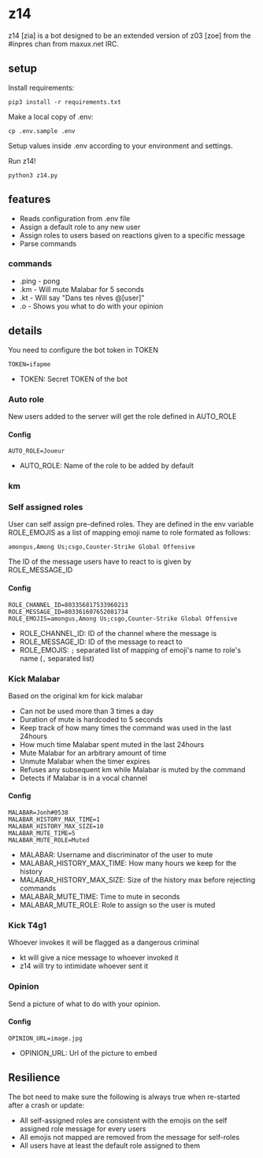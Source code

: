 # z14

z14 [zia] is a bot designed to be an extended version of z03 [zoe] from the #inpres chan from maxux.net IRC.

## setup

Install requirements:
```
pip3 install -r requirements.txt
```

Make a local copy of .env:
```
cp .env.sample .env
```

Setup values inside .env according to your environment and settings.

Run z14!
```
python3 z14.py
```

## features

* Reads configuration from .env file
* Assign a default role to any new user
* Assign roles to users based on reactions given to a specific message
* Parse commands

### commands

* .ping - pong
* .km - Will mute Malabar for 5 seconds
* .kt - Will say "Dans tes rêves @[user]"
* .o - Shows you what to do with your opinion

## details

You need to configure the bot token in TOKEN

```
TOKEN=ifapme
```

* TOKEN: Secret TOKEN of the bot

### Auto role

New users added to the server will get the role defined in AUTO_ROLE

#### Config

```
AUTO_ROLE=Joueur
```

* AUTO_ROLE: Name of the role to be added by default

### km

### Self assigned roles

User can self assign pre-defined roles. They are defined in the env variable
ROLE_EMOJIS as a list of mapping emoji name to role formated as follows:
```
amongus,Among Us;csgo,Counter-Strike Global Offensive
```

The ID of the message users have to react to is given by ROLE_MESSAGE_ID

#### Config

```
ROLE_CHANNEL_ID=803356817533960213
ROLE_MESSAGE_ID=803361607652081734
ROLE_EMOJIS=amongus,Among Us;csgo,Counter-Strike Global Offensive
```

* ROLE_CHANNEL_ID: ID of the channel where the message is
* ROLE_MESSAGE_ID: ID of the message to react to
* ROLE_EMOJIS: `;` separated list of mapping of emoji's name to role's name (`,` separated list)

### Kick Malabar

Based on the original km for kick malabar

* Can not be used more than 3 times a day
* Duration of mute is hardcoded to 5 seconds
* Keep track of how many times the command was used in the last 24hours
* How much time Malabar spent muted in the last 24hours
* Mute Malabar for an arbitrary amount of time
* Unmute Malabar when the timer expires
* Refuses any subsequent km while Malabar is muted by the command
* Detects if Malabar is in a vocal channel

#### Config

```
MALABAR=Jonh#0538
MALABAR_HISTORY_MAX_TIME=1
MALABAR_HISTORY_MAX_SIZE=10
MALABAR_MUTE_TIME=5
MALABAR_MUTE_ROLE=Muted
```

* MALABAR: Username and discriminator of the user to mute
* MALABAR_HISTORY_MAX_TIME: How many hours we keep for the history
* MALABAR_HISTORY_MAX_SIZE: Size of the history max before rejecting commands
* MALABAR_MUTE_TIME: Time to mute in seconds
* MALABAR_MUTE_ROLE: Role to assign so the user is muted

### Kick T4g1

Whoever invokes it will be flagged as a dangerous criminal

* kt will give a nice message to whoever invoked it
* z14 will try to intimidate whoever sent it

### Opinion

Send a picture of what to do with your opinion.

#### Config

```
OPINION_URL=image.jpg
```

* OPINION_URL: Url of the picture to embed

## Resilience

The bot need to make sure the following is always true when re-started 
after a crash or update:
* All self-assigned roles are consistent with the emojis on the self 
assigned role message for every users
* All emojis not mapped are removed from the message for self-roles
* All users have at least the default role assigned to them
